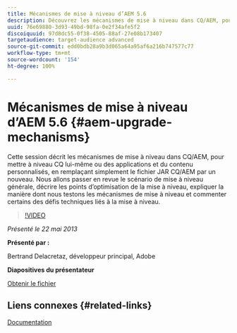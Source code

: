 ```yaml
---
title: Mécanismes de mise à niveau d’AEM 5.6
description: Découvrez les mécanismes de mise à niveau dans CQ/AEM, pour mettre à niveau CQ lui-même ou des applications et du contenu personnalisés, en remplaçant simplement le fichier JAR CQ/AEM par un nouveau. Nous allons passer en revue le scénario de mise à niveau générale, décrire les points d’optimisation de la mise à niveau, expliquer la manière dont nous testons les mécanismes de mise à niveau et commenter certains des défis techniques liés à la mise à niveau.
uuid: 76e69880-3d93-49bd-98fa-0e2f34afe5f2
discoiquuid: 97d8dc55-0f38-4505-88af-27e08b173407
targetaudience: target-audience advanced
source-git-commit: edd0bdb28a9b3d065a64a95af6a216b747577c77
workflow-type: tm+mt
source-wordcount: '154'
ht-degree: 100%

---
```


# Mécanismes de mise à niveau d’AEM 5.6 {#aem-upgrade-mechanisms}

Cette session décrit les mécanismes de mise à niveau dans CQ/AEM, pour mettre à niveau CQ lui-même ou des applications et du contenu personnalisés, en remplaçant simplement le fichier JAR CQ/AEM par un nouveau. Nous allons passer en revue le scénario de mise à niveau générale, décrire les points d’optimisation de la mise à niveau, expliquer la manière dont nous testons les mécanismes de mise à niveau et commenter certains des défis techniques liés à la mise à niveau.

>[!VIDEO](https://video.tv.adobe.com/v/19576/?quality=9)

*Présenté le 22 mai 2013*

**Présenté par :**

Bertrand Delacretaz, développeur principal, Adobe

**Diapositives du présentateur**

[Obtenir le fichier](assets/cqgems-bdelacretaz-cq-upgrades-2013-05-22.pdf)

## Liens connexes {#related-links}

[Documentation](http://docs.adobe.com/docs/en/cq/current/deploying/upgrading.html)

<!--
[Get back to the Overview](https://helpx.adobe.com/experience-manager/kt/eseminars/gems/aem-index.html)
-->

